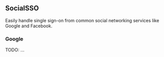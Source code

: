 ## SocialSSO

Easily handle single sign-on from common social networking services like Google and Facebook.

### Google
TODO: ...
